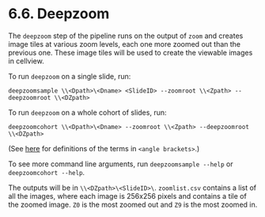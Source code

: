 # 6.6. Deepzoom

The `deepzoom` step of the pipeline runs on the output of `zoom` and creates
image tiles at various zoom levels, each one more zoomed out than the previous
one.  These image tiles will be used to create the viewable images in cellview.

To run `deepzoom` on a single slide, run:
```
deepzoomsample \\<Dpath>\<Dname> <SlideID> --zoomroot \\<Zpath> --deepzoomroot \\<DZpath>
```

To run `deepzoom` on a whole cohort of slides, run:
```
deepzoomcohort \\<Dpath>\<Dname> --zoomroot \\<Zpath> --deepzoomroot \\<DZpath>
```
(See [here](../../scans/docs/Definitions.md#43-definitions) for definitions
of the terms in `<angle brackets>`.)

To see more command line arguments, run `deepzoomsample --help` or `deepzoomcohort --help`.

The outputs will be in `\\<DZpath>\<SlideID>\`.  `zoomlist.csv` contains
a list of all the images, where each image is 256x256 pixels and contains
a tile of the zoomed image.  `Z0` is the most zoomed out and `Z9` is the
most zoomed in.
